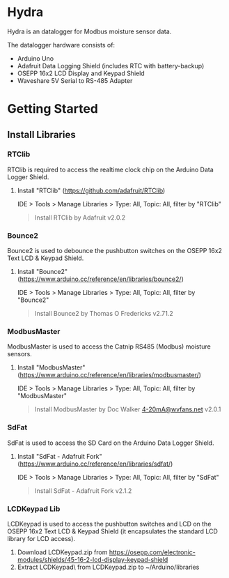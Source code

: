 # **Hydra**

Hydra is an datalogger for Modbus moisture sensor data.

The datalogger hardware consists of:

* Arduino Uno
* Adafruit Data Logging Shield (includes RTC with battery-backup)
* OSEPP 16x2 LCD Display and Keypad Shield
* Waveshare 5V Serial to RS-485 Adapter

# **Getting Started**

## Install Libraries

### RTClib

RTClib is required to access the realtime clock chip on the Arduino Data Logger Shield.

1. Install "RTClib" (<https://github.com/adafruit/RTClib>)

   IDE > Tools > Manage Libraries > Type: All, Topic: All, filter by "RTClib"

   > Install RTClib by Adafruit v2.0.2

### Bounce2

Bounce2 is used to debounce the pushbutton switches on the OSEPP 16x2 Text LCD & Keypad Shield.

1. Install "Bounce2" (<https://www.arduino.cc/reference/en/libraries/bounce2/>)

   IDE > Tools > Manage Libraries > Type: All, Topic: All, filter by "Bounce2"

   > Install Bounce2 by Thomas O Fredericks v2.71.2

### ModbusMaster

ModbusMaster is used to access the Catnip RS485 (Modbus) moisture sensors.

1. Install "ModbusMaster" (<https://www.arduino.cc/reference/en/libraries/modbusmaster/>)

   IDE > Tools > Manage Libraries > Type: All, Topic: All, filter by "ModbusMaster"

   > Install ModbusMaster by Doc Walker 4-20mA@wvfans.net v2.0.1

### SdFat

SdFat is used to access the SD Card on the Arduino Data Logger Shield.

1. Install "SdFat - Adafruit Fork" (<https://www.arduino.cc/reference/en/libraries/sdfat/>)

   IDE > Tools > Manage Libraries > Type: All, Topic: All, filter by "SdFat"

   > Install SdFat - Adafruit Fork v2.1.2

### LCDKeypad Lib

LCDKeypad is used to access the pushbutton switches and LCD on the OSEPP 16x2 Text LCD & Keypad Shield (it encapsulates the standard LCD library for LCD access).

1. Download LCDKeypad.zip from <https://osepp.com/electronic-modules/shields/45-16-2-lcd-display-keypad-shield>
2. Extract LCDKeypad\ from LCDKeypad.zip to \~/Arduino/libraries

